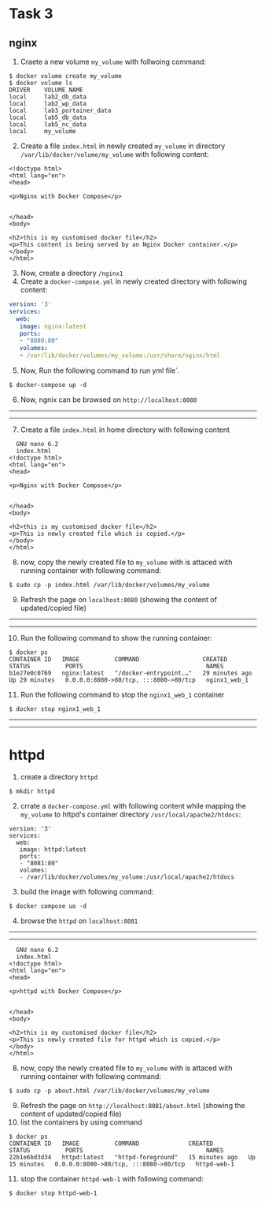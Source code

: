 # Task 3

## nginx
1.  Craete a new volume `my_volume` with follwoing command:
```console
$ docker volume create my_volume
$ docker volume ls
DRIVER    VOLUME NAME
local     lab2_db_data
local     lab2_wp_data
local     lab3_portainer_data
local     lab5_db_data
local     lab5_nc_data
local     my_volume
```
2.  Create a file `index.html` in newly created `my_volume` in directory `/var/lib/docker/volume/my_volume` with following content:
```console
<!doctype html>
<html lang="en">
<head>

<p>Nginx with Docker Compose</p>


</head>
<body>

<h2>this is my customised docker file</h2>
<p>This content is being served by an Nginx Docker container.</p>
</body>
</html>
```
3.  Now, create a directory `/nginx1`
4.  Create a `docker-compose.yml` in newly created directory with following content:
```yml
version: '3'
services:
  web:
   image: nginx:latest
   ports:
   - "8080:80"
   volumes:
   - /var/lib/docker/volumes/my_volume:/usr/share/nginx/html
```

5.  Now, Run the following command to run yml file`.
```console
$ docker-compose up -d
```
6.  Now, ngnix can be browsed on  `http://localhost:8080`
____________________________________________________________________________________________
____________________________________________________________________________________________
7. Create a file `index.html` in home directory with following content
```console
  GNU nano 6.2                                                      
  index.html                                                               
<!doctype html>
<html lang="en">
<head>

<p>Nginx with Docker Compose</p>


</head>
<body>

<h2>this is my customised docker file</h2>
<p>This is newly created file which is copied.</p>
</body>
</html>
```
8.  now, copy the newly created file to `my_volume` with is attaced with running container with following command:
```console
$ sudo cp -p index.html /var/lib/docker/volumes/my_volume
```
9. Refresh the page on `localhost:8080`
(showing the content of updated/copied file)
_______________________________________________________________________________________________________________________
_______________________________________________________________________________________________________________________
10. Run the following command to show the running container:
```console
$ docker ps
CONTAINER ID   IMAGE          COMMAND                  CREATED          STATUS          PORTS                                   NAMES
b1e27e0c0769   nginx:latest   "/docker-entrypoint.…"   29 minutes ago   Up 29 minutes   0.0.0.0:8080->80/tcp, :::8080->80/tcp   nginx1_web_1
```
11. Run the following command to stop the `nginx1_web_1` container
```console
$ docker stop nginx1_web_1
```
________________________________________________________________________________________________________________________
________________________________________________________________________________________________________________________
# httpd

1. create a directory `httpd`
```console
$ mkdir httpd
```
2. crrate a `docker-compose.yml` with following content while mapping the `my_volume` to httpd's container directory `/usr/local/apache2/htdocs`:
```console
version: '3'
services:
  web:
   image: httpd:latest
   ports:
   - "8081:80"
   volumes:
   - /var/lib/docker/volumes/my_volume:/usr/local/apache2/htdocs
```
3. build the image with following command:
```console
$ docker compose uo -d
```
4. browse the `httpd` on `localhost:8081`
________________________________________________________________________________________________________
________________________________________________________________________________________________________
```console
  GNU nano 6.2                                                      
  index.html                                                               
<!doctype html>
<html lang="en">
<head>

<p>httpd with Docker Compose</p>


</head>
<body>

<h2>this is my customised docker file</h2>
<p>This is newly created file for httpd which is copied.</p>
</body>
</html>
```
8.  now, copy the newly created file to `my_volume` with is attaced with running container with following command:
```console
$ sudo cp -p about.html /var/lib/docker/volumes/my_volume
```
9.  Refresh the page on `http://localhost:8081/about.html`
(showing the content of updated/copied file)
10. list the containers by using command
```console
$ docker ps 
CONTAINER ID   IMAGE          COMMAND              CREATED          STATUS          PORTS                                   NAMES
22b1e6bd3d34   httpd:latest   "httpd-foreground"   15 minutes ago   Up 15 minutes   0.0.0.0:8080->80/tcp, :::8080->80/tcp   httpd-web-1
```
11. stop the container `httpd-web-1` with following command:
```console
$ docker stop httpd-web-1
```

